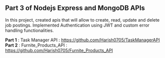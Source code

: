 ## Part 3 of Nodejs Express and MongoDB APIs

In this project, created apis that will allow to create, read, update and delete job postings. Implemented Authentication using JWT and custom error handling functionalities. 

__Part 1__ : Task Manager API : https://github.com/Harish0705/TaskManagerAPI
__Part 2__ : Furnite_Products_API : https://github.com/Harish0705/Furnite_Products_API